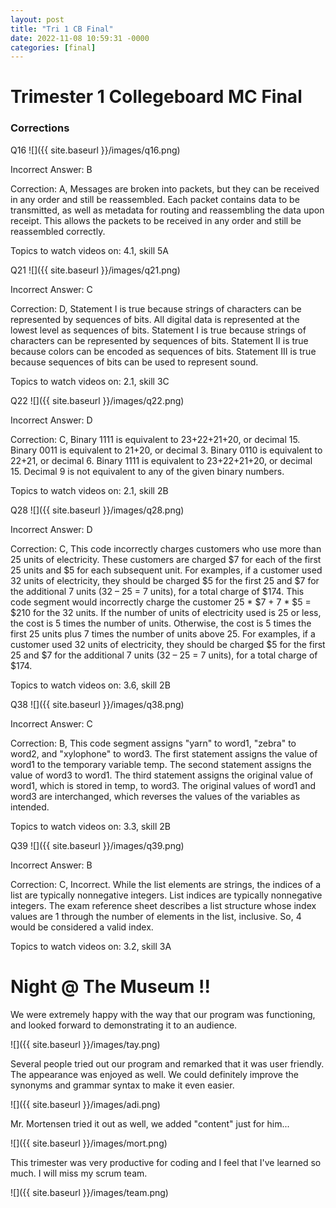 ```yaml
---
layout: post
title: "Tri 1 CB Final"
date: 2022-11-08 10:59:31 -0000
categories: [final]
---
```

# Trimester 1 Collegeboard MC Final

### Corrections

Q16
![]({{ site.baseurl }}/images/q16.png)

Incorrect Answer: B

Correction: A, Messages are broken into packets, but they can be received in any order and still be reassembled. Each packet contains data to be transmitted, as well as metadata for routing and reassembling the data upon receipt. This allows the packets to be received in any order and still be reassembled correctly.

Topics to watch videos on: 4.1, skill 5A

Q21
![]({{ site.baseurl }}/images/q21.png)

Incorrect Answer: C

Correction: D, Statement I is true because strings of characters can be represented by sequences of bits. All digital data is represented at the lowest level as sequences of bits. Statement I is true because strings of characters can be represented by sequences of bits. Statement II is true because colors can be encoded as sequences of bits. Statement III is true because sequences of bits can be used to represent sound.

Topics to watch videos on: 2.1, skill 3C

Q22
![]({{ site.baseurl }}/images/q22.png)

Incorrect Answer: D

Correction: C, Binary 1111 is equivalent to 23+22+21+20, or decimal 15. Binary 0011 is equivalent to 21+20, or decimal 3. Binary 0110 is equivalent to 22+21, or decimal 6. Binary 1111 is equivalent to 23+22+21+20, or decimal 15. Decimal 9 is not equivalent to any of the given binary numbers.

Topics to watch videos on: 2.1, skill 2B

Q28
![]({{ site.baseurl }}/images/q28.png)

Incorrect Answer: D

Correction: C, This code incorrectly charges customers who use more than 25 units of electricity. These customers are charged $7 for each of the first 25 units and $5 for each subsequent unit. For examples, if a customer used 32 units of electricity, they should be charged $5 for the first 25 and $7 for the additional 7 units (32 – 25 = 7 units), for a total charge of $174. This code segment would incorrectly charge the customer 25 * $7 + 7 * $5 = $210 for the 32 units. If the number of units of electricity used is 25 or less, the cost is 5 times the number of units. Otherwise, the cost is 5 times the first 25 units plus 7 times the number of units above 25. For examples, if a customer used 32 units of electricity, they should be charged $5 for the first 25 and $7 for the additional 7 units (32 – 25 = 7 units), for a total charge of $174. 

Topics to watch videos on: 3.6, skill 2B

Q38
![]({{ site.baseurl }}/images/q38.png)

Incorrect Answer: C

Correction: B, This code segment assigns "yarn" to word1, "zebra" to word2, and "xylophone" to word3. The first statement assigns the value of word1 to the temporary variable temp. The second statement assigns the value of word3 to word1. The third statement assigns the original value of word1, which is stored in temp, to word3. The original values of word1 and word3 are interchanged, which reverses the values of the variables as intended.

Topics to watch videos on: 3.3, skill 2B

Q39
![]({{ site.baseurl }}/images/q39.png)

Incorrect Answer: B

Correction: C, Incorrect. While the list elements are strings, the indices of a list are typically nonnegative integers. List indices are typically nonnegative integers. The exam reference sheet describes a list structure whose index values are 1 through the number of elements in the list, inclusive. So, 4 would be considered a valid index. 

Topics to watch videos on: 3.2, skill 3A


# Night @ The Museum !!

We were extremely happy with the way that our program was functioning, and looked forward to demonstrating it to an audience.

![]({{ site.baseurl }}/images/tay.png)

Several people tried out our program and remarked that it was user friendly. The appearance was enjoyed as well. We could definitely improve the synonyms and grammar syntax to make it even easier.

![]({{ site.baseurl }}/images/adi.png)

Mr. Mortensen tried it out as well, we added "content" just for him...

![]({{ site.baseurl }}/images/mort.png)

This trimester was very productive for coding and I feel that I've learned so much. I will miss my scrum team.

![]({{ site.baseurl }}/images/team.png)
